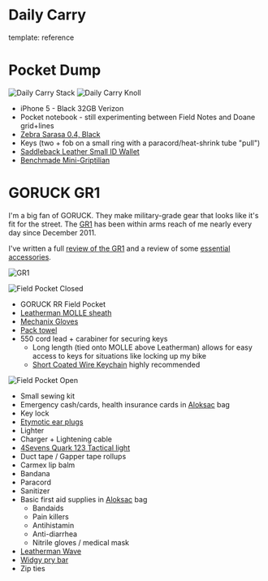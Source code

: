 Daily Carry
===========
template: reference


Pocket Dump
===========

![Daily Carry Stack](http://f.cl.ly/items/2r3u2y0U1e2R322i0t22/daily-carry.jpg)
![Daily Carry Knoll](http://f.cl.ly/items/191u3b2i2A3V001e3p0w/daily-carry-knoll.jpg)

* iPhone 5 - Black 32GB Verizon
* Pocket notebook - still experimenting between Field Notes and Doane grid+lines
* [Zebra Sarasa 0.4, Black ](http://www.jetpens.com/Zebra-Sarasa-Push-Clip-Gel-Ink-Pen-0.4-mm-Black/pd/797)
* Keys (two + fob on a small ring with a paracord/heat-shrink tube "pull")
* [Saddleback Leather Small ID Wallet](http://saddlebackleather.com/Classic-Wallet-ID)
* [Benchmade Mini-Griptilian](http://amazon.com/dp/B000NZRYS8)


GORUCK GR1
==========

I'm a big fan of GORUCK. They make military-grade gear that looks like it's fit for the street. The [GR1][gr1-link] has been within arms reach of me nearly every day since December 2011.

I've written a full [review of the GR1][gr1] and a review of some [essential accessories][gr-acc].

![GR1](http://f.cl.ly/items/2j1m3Z370T0e2L18023V/gr1.jpg)

![Field Pocket Closed](http://cl.ly/image/191A2u2x3t34/field-pocket-closed.jpg)

* GORUCK RR Field Pocket
* [Leatherman MOLLE sheath](http://www.amazon.com/gp/product/B003DEA4RY/ref=as_li_ss_tl?ie=UTF8&camp=1789&creative=390957&creativeASIN=B003DEA4RY&linkCode=as2&tag=hacmak-20)
* [Mechanix Gloves](http://www.amazon.com/gp/product/B0001VNZUA/ref=as_li_ss_tl?ie=UTF8&camp=1789&creative=390957&creativeASIN=B0001VNZUA&linkCode=as2&tag=hacmak-20)
* [Pack towel](http://www.amazon.com/gp/product/B001QWFHIQ/ref=as_li_ss_tl?ie=UTF8&camp=1789&creative=390957&creativeASIN=B001QWFHIQ&linkCode=as2&tag=hacmak-20)
* 550 cord lead + carabiner for securing keys
  * Long length (tied onto MOLLE above Leatherman) allows for easy access to keys for situations like locking up my bike
  * [Short Coated Wire Keychain](http://www.uniquetitanium.com/Short-Coated-Wire-Keychain_p_71.html) highly recommended

![Field Pocket Open](http://cl.ly/image/2o2R2S2s2m2Y/field-pocket-open.jpg)

* Small sewing kit
* Emergency cash/cards, health insurance cards in [Aloksac](http://www.amazon.com/gp/product/B003Q33B8G/ref=as_li_ss_tl?ie=UTF8&camp=1789&creative=390957&creativeASIN=B003Q33B8G&linkCode=as2&tag=hacmak-20) bag
* Key lock
* [Etymotic ear plugs](http://www.amazon.com/gp/product/B0015WNZ9K/ref=as_li_ss_tl?ie=UTF8&camp=1789&creative=390957&creativeASIN=B0015WNZ9K&linkCode=as2&tag=hacmak-20)
* Lighter
* Charger + Lightening cable
* [4Sevens Quark 123 Tactical light](http://www.amazon.com/gp/product/B00915I3RW/ref=as_li_ss_tl?ie=UTF8&camp=1789&creative=390957&creativeASIN=B00915I3RW&linkCode=as2&tag=hacmak-20)
* Duct tape / Gapper tape rollups
* Carmex lip balm
* Bandana
* Paracord
* Sanitizer
* Basic first aid supplies in [Aloksac](http://www.amazon.com/gp/product/B003Q33B8G/ref=as_li_ss_tl?ie=UTF8&camp=1789&creative=390957&creativeASIN=B003Q33B8G&linkCode=as2&tag=hacmak-20) bag
    * Bandaids
    * Pain killers
    * Antihistamin
    * Anti-diarrhea
    * Nitrile gloves / medical mask
* [Leatherman Wave](http://www.amazon.com/gp/product/B0002H49BC/ref=as_li_ss_tl?ie=UTF8&camp=1789&creative=390957&creativeASIN=B0002H49BC&linkCode=as2&tag=hacmak-20)
* [Widgy pry bar](http://www.countycomm.com/widgy.html)
* Zip ties

[gr1-link]: http://goruck.go2cloud.org/aff_c?offer_id=16&aff_id=1138&url=http%3A%2F%2Fwww.goruck.com%2Fen%2Fgr1%3Futm_content%3D{offer_name}%26utm_campaign%3D{affiliate_id}{affiliate_name}
[gr1]: http://hackmake.org/2012/01/goruck-gr1-review
[gr-acc]: http://hackmake.org/2012/01/goruck-gr1-accessories
